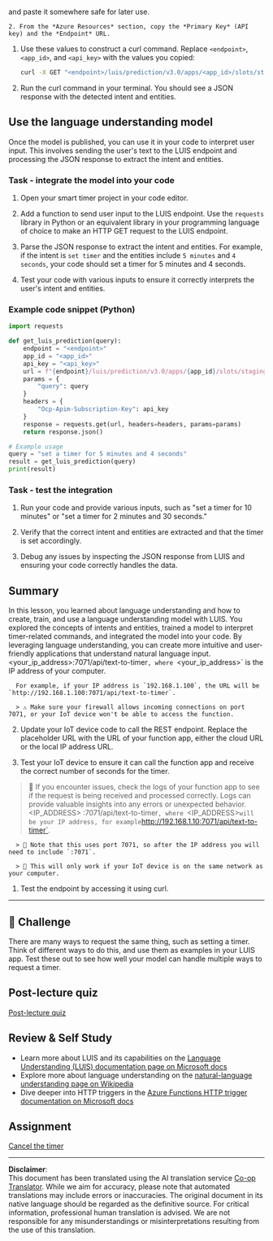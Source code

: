 <!--
CO_OP_TRANSLATOR_METADATA:
{
  "original_hash": "6f4ba69d77f16c4a5110623a96a215c3",
  "translation_date": "2025-08-28T19:15:04+00:00",
  "source_file": "6-consumer/lessons/2-language-understanding/README.md",
  "language_code": "en"
}
-->
and paste it somewhere safe for later use.

    2. From the *Azure Resources* section, copy the *Primary Key* (API key) and the *Endpoint* URL.

1. Use these values to construct a curl command. Replace `<endpoint>`, `<app_id>`, and `<api_key>` with the values you copied:

    ```bash
    curl -X GET "<endpoint>/luis/prediction/v3.0/apps/<app_id>/slots/staging/predict?query=set%20a%20timer%20for%205%20minutes%20and%204%20seconds" -H "Ocp-Apim-Subscription-Key: <api_key>"
    ```

1. Run the curl command in your terminal. You should see a JSON response with the detected intent and entities.

## Use the language understanding model

Once the model is published, you can use it in your code to interpret user input. This involves sending the user's text to the LUIS endpoint and processing the JSON response to extract the intent and entities.

### Task - integrate the model into your code

1. Open your smart timer project in your code editor.

1. Add a function to send user input to the LUIS endpoint. Use the `requests` library in Python or an equivalent library in your programming language of choice to make an HTTP GET request to the LUIS endpoint.

1. Parse the JSON response to extract the intent and entities. For example, if the intent is `set timer` and the entities include `5 minutes` and `4 seconds`, your code should set a timer for 5 minutes and 4 seconds.

1. Test your code with various inputs to ensure it correctly interprets the user's intent and entities.

### Example code snippet (Python)

```python
import requests

def get_luis_prediction(query):
    endpoint = "<endpoint>"
    app_id = "<app_id>"
    api_key = "<api_key>"
    url = f"{endpoint}/luis/prediction/v3.0/apps/{app_id}/slots/staging/predict"
    params = {
        "query": query
    }
    headers = {
        "Ocp-Apim-Subscription-Key": api_key
    }
    response = requests.get(url, headers=headers, params=params)
    return response.json()

# Example usage
query = "set a timer for 5 minutes and 4 seconds"
result = get_luis_prediction(query)
print(result)
```

### Task - test the integration

1. Run your code and provide various inputs, such as "set a timer for 10 minutes" or "set a timer for 2 minutes and 30 seconds."

2. Verify that the correct intent and entities are extracted and that the timer is set accordingly.

3. Debug any issues by inspecting the JSON response from LUIS and ensuring your code correctly handles the data.

## Summary

In this lesson, you learned about language understanding and how to create, train, and use a language understanding model with LUIS. You explored the concepts of intents and entities, trained a model to interpret timer-related commands, and integrated the model into your code. By leveraging language understanding, you can create more intuitive and user-friendly applications that understand natural language input.
<your_ip_address>:7071/api/text-to-timer`, where `<your_ip_address>` is the IP address of your computer.

      For example, if your IP address is `192.168.1.100`, the URL will be `http://192.168.1.100:7071/api/text-to-timer`.

      > ⚠️ Make sure your firewall allows incoming connections on port 7071, or your IoT device won't be able to access the function.

2. Update your IoT device code to call the REST endpoint. Replace the placeholder URL with the URL of your function app, either the cloud URL or the local IP address URL.

3. Test your IoT device to ensure it can call the function app and receive the correct number of seconds for the timer.

> 💁 If you encounter issues, check the logs of your function app to see if the request is being received and processed correctly. Logs can provide valuable insights into any errors or unexpected behavior.
<IP_ADDRESS>
:7071/api/text-to-timer`, where `<IP_ADDRESS>` will be your IP address, for example `http://192.168.1.10:7071/api/text-to-timer`.

      > 💁 Note that this uses port 7071, so after the IP address you will need to include `:7071`.

      > 💁 This will only work if your IoT device is on the same network as your computer.

1. Test the endpoint by accessing it using curl.

---

## 🚀 Challenge

There are many ways to request the same thing, such as setting a timer. Think of different ways to do this, and use them as examples in your LUIS app. Test these out to see how well your model can handle multiple ways to request a timer.

## Post-lecture quiz

[Post-lecture quiz](https://black-meadow-040d15503.1.azurestaticapps.net/quiz/44)

## Review & Self Study

* Learn more about LUIS and its capabilities on the [Language Understanding (LUIS) documentation page on Microsoft docs](https://docs.microsoft.com/azure/cognitive-services/luis/?WT.mc_id=academic-17441-jabenn)
* Explore more about language understanding on the [natural-language understanding page on Wikipedia](https://wikipedia.org/wiki/Natural-language_understanding)
* Dive deeper into HTTP triggers in the [Azure Functions HTTP trigger documentation on Microsoft docs](https://docs.microsoft.com/azure/azure-functions/functions-bindings-http-webhook-trigger?WT.mc_id=academic-17441-jabenn&tabs=python)

## Assignment

[Cancel the timer](assignment.md)

---

**Disclaimer**:  
This document has been translated using the AI translation service [Co-op Translator](https://github.com/Azure/co-op-translator). While we aim for accuracy, please note that automated translations may include errors or inaccuracies. The original document in its native language should be regarded as the definitive source. For critical information, professional human translation is advised. We are not responsible for any misunderstandings or misinterpretations resulting from the use of this translation.